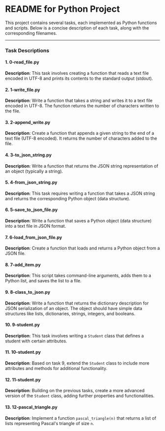 # README for Python Project

This project contains several tasks, each implemented as Python functions and scripts. Below is a concise description of each task, along with the corresponding filenames.

---

### **Task Descriptions**

#### 1. **0-read_file.py**
   **Description**: This task involves creating a function that reads a text file encoded in UTF-8 and prints its contents to the standard output (stdout).
   
#### 2. **1-write_file.py**
   **Description**: Write a function that takes a string and writes it to a text file encoded in UTF-8. The function returns the number of characters written to the file.
   
#### 3. **2-append_write.py**
   **Description**: Create a function that appends a given string to the end of a text file (UTF-8 encoded). It returns the number of characters added to the file.

#### 4. **3-to_json_string.py**
   **Description**: Write a function that returns the JSON string representation of an object (typically a string).

#### 5. **4-from_json_string.py**
   **Description**: This task requires writing a function that takes a JSON string and returns the corresponding Python object (data structure).

#### 6. **5-save_to_json_file.py**
   **Description**: Write a function that saves a Python object (data structure) into a text file in JSON format.

#### 7. **6-load_from_json_file.py**
   **Description**: Create a function that loads and returns a Python object from a JSON file.

#### 8. **7-add_item.py**
   **Description**: This script takes command-line arguments, adds them to a Python list, and saves the list to a file.

#### 9. **8-class_to_json.py**
   **Description**: Write a function that returns the dictionary description for JSON serialization of an object. The object should have simple data structures like lists, dictionaries, strings, integers, and booleans.

#### 10. **9-student.py**
   **Description**: This task involves writing a `Student` class that defines a student with certain attributes.

#### 11. **10-student.py**
   **Description**: Based on task 9, extend the `Student` class to include more attributes and methods for additional functionality.

#### 12. **11-student.py**
   **Description**: Building on the previous tasks, create a more advanced version of the `Student` class, adding further properties and functionalities.

#### 13. **12-pascal_triangle.py**
   **Description**: Implement a function `pascal_triangle(n)` that returns a list of lists representing Pascal's triangle of size `n`.